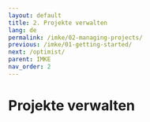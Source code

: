 ```yaml
---
layout: default
title: 2. Projekte verwalten
lang: de
permalink: /imke/02-managing-projects/
previous: /imke/01-getting-started/
next: /optimist/
parent: IMKE
nav_order: 2
---
```


# Projekte verwalten
